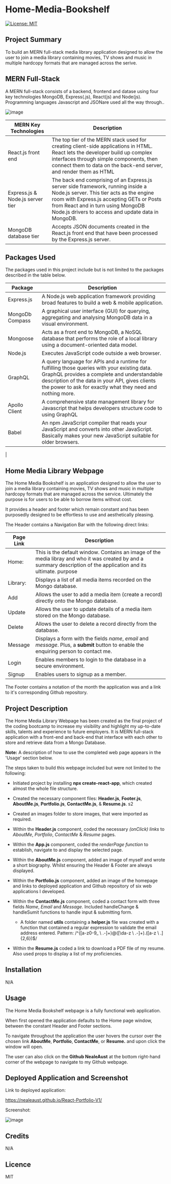 # Home-Media-Bookshelf

[![License: MIT](https://img.shields.io/badge/license-MIT-yellow.svg)](https://opensource.org/licenses/MIT)

## Project Summary

To build an MERN full-stack media library application designed to allow the user to join a media library containing movies, TV shows and music in multiple hardcopy formats that are managed across the serive. 

## MERN Full-Stack

A MERN full-stack consists of a backend, frontend and datase using four key technologies MongoDB, Express(.js), React(js) and Node(js). Programming languages Javascript and JSONare used all the way through..

![image](https://github.com/NealeAust/Home-Media-Bookshelf/assets/115671306/ccf6ade1-4ecc-4687-bd7a-6b466b71eec1)

 |        MERN  Key Technologies           |                                      Description                                                                             |
| ------------------------------ | ---------------------------------------------------------------------------------------------------------------------------- |
|React.js front end       |  The top tier of the MERN stack used for creating client-side applications in HTML. React lets the developer build up complex interfaces through simple components, then connect them to data on the back-end server, and render them as HTML                                |
Express.js & Node.js server tier | The back end comprising of an Express.js server side framework, running inside a Node.js server. This tier acts as the engine room with Express.js accepting GETs or Posts from React and in turn using MongoDB Node.js drivers to access and update data in MongoDB.|         |
MongoDB database tier             | Accepts JSON documents created in the React.js front end that have been processed by the Express.js server.                                                                                  |

## Packages Used

The packages used in this project include but is not limited to the packages described in the table below.

|          Package               |                                      Description                                                                             |
| ------------------------------ | ---------------------------------------------------------------------------------------------------------------------------- |
| Express.js                     |A Node.js web application framework providing broad features to build a web & mobile application.                               |
|MongoDb Compass         | A graphical user interface (GUI) for querying, aggregating and analysing MongoDB data in a visual environment.
|Mongoose               | Acts as a front end to MongoDB, a NoSQL database that performs the role of a local library using a document-oriented data model.
|Node.js                        |Executes JavaScript code outside a web browser.
|GraphQL| A query language for APIs and a runtime for fulfilling those queries with your existing data. GraphQL provides a complete and understandable description of the data in your API, gives clients the power to ask for exactly what they need and nothing more.
Apollo Client| A comprehensive state management library for Javascript that helps developers structure code to using GraphQL
Babel                  |An npm JavaScript compiler that reads your JavaScript and converts into other JavaScript. Basically makes your new JavaScript suitable for older browsers.
|

## Home Media Library Webpage

The Home Media Bookshelf is an application designed to allow the user to join a media library containing movies, TV shows and music in multiple hardcopy formats that are managed across the service. Ultimately the purpose is for users to be able to borrow items without cost.

It provides a header and footer which remain constant and has been purposedly designed to be effortless to use and aesthetically pleasing. 

The Header contains a Navigation Bar with the following direct links:

 |         Page Link               |                                      Description                                                                             |
| ------------------------------ | ---------------------------------------------------------------------------------------------------------------------------- |
|Home:                      |This is the default window. Contains an image of the media libray and who it was created by and a summary description of the application and its ultimate. purpose                                      |
Library:                    | Displays a list of all media items recorded on the Mongo database.
Add| Allows the user to add a media item (create a record)  directly onto the Mongo database.
Update| Allows the user to update details of a media item stored on the Mongo database.
Delete| Allows the user to delete a record directly from the database.
Message      | Displays a form with the fields *name*, *email* and *message*. Plus, a **submit** button to enable the enquiring person to contact me.                                                                                   |
|Login   | Enables members to login to the database in a secure environment.
|Signup  |  Enables users to signup as a member. 

The Footer contains a notation of the month the application was and a link to it's corresponding Github repository.

## Project Description

The Home Media Library Webpage has been created as the final project of the coding bootcamp to increase my visibility and highlight my up-to-date skills, talents and experience to future employers. It is MERN full-stack application with a front-end and back-end that interface with each other to store and retrieve data from a Mongo Database.

**Note:** A description of how to use the completed web page appears in the 'Usage' section below.

The steps taken to build this webpage included but were not limited to the following:

- Initiated project by installing **npx create-react-app**, which created almost the whole file structure.

- Created the necessary component files: **Header.js**, **Footer.js**, **AboutMe.js**, **Portfolio.js**, **ContactMe.js**, & **Resume.js**.
s2
- Created an images folder to store images, that were imported as required.

- Within the **Header.js** component, coded the necessary *(onClick) links* to *AboutMe*, *Portfolio*, *ContactMe* & *Resume* pages.

- Within the **App.js** component, coded the *renderPage function* to establish, navigate to and display the selected page.

- Within the **AboutMe.js** component, added an image of myself and wrote a short biography. Whilst ensuring the Header & Footer are always displayed.

- Within the **Portfolio.js** component, added an image of the homepage and links to deployed application and Github repository of six web applications I developed. 

- Within the **ContactMe.js** component, coded a contact form with three fields *Name*, *Email* and *Message*. Included handleChange & handleSumit functions to handle input & submitting form.
   -  A folder named **utils** containing a **helper.js** file was created with a function that contained a regular expression to validate the email address entered. 
   Pattern: /^([a-z0-9_ \ .-]+)@([\da-z \ .-]+).([a-z \ .]{2,6})$/

- Within the **Resume.js** coded a link to download a PDF file of my resume. Also used props to display a list of my proficiencies. 

## Installation

N/A

## Usage

The Home Media Bookshelf webpage is a fully functional web application. 

When first opened the application defaults to the Home page window, between the constant Header and Footer sections.

To navigate throughout the application the user hovers the cursor over the chosen link **AboutMe**, **Portfolio**, **ContactMe**, or **Resume.** and upon click the window will open.

The user can also click on the **Github NealeAust** at the bottom right-hand corner of the webpage to navigate to my Github webpage.


## Deployed Application and Screenshot

Link to deployed application:

https://nealeaust.github.io/React-Portfolio-V1/

Screenshot:

![image](https://github.com/NealeAust/Home-Media-Bookshelf/assets/115671306/0e2ab5fa-fc08-4aa4-8158-f99df474def4)

## Credits

N/A

## Licence

MIT

